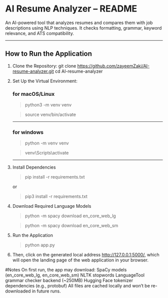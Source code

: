 # AI Resume Analyzer – README
An AI-powered tool that analyzes resumes and compares them with job descriptions using NLP techniques. It checks formatting, grammar, keyword relevance, and ATS compatibility.

---

## How to Run the Application

1. Clone the Repository:
      git clone https://github.com/zayeemZaki/AI-resume-analyzer.git
      cd AI-resume-analyzer
2. Set Up the Virtual Environment:
   ### for macOS/Linux
   >python3 -m venv venv
   
   >source venv/bin/activate
   ---
   ### for windows
   >python -m venv venv
   
   >venv\Scripts\activate
   ---
5. Install Dependencies
   >pip install -r requirements.txt
   
   or
   
   >pip3 install -r requirements.txt
7. Download Required Language Models
   >python -m spacy download en_core_web_lg
   
   >python -m spacy download en_core_web_sm
8. Run the Application
   >python app.py
9. Then, click on the generated local address http://127.0.0.1:5000/, which will open the landing page of the web application in your browser.

#Notes
On first run, the app may download:
SpaCy models (en_core_web_lg, en_core_web_sm)
NLTK stopwords
LanguageTool grammar checker backend (~250MB)
Hugging Face tokenizer dependencies (e.g., protobuf)
All files are cached locally and won’t be re-downloaded in future runs.
